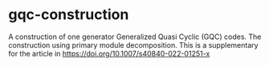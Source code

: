 # gqc-construction
A construction of one generator Generalized Quasi Cyclic (GQC) codes. The construction using primary module decomposition. This is a supplementary for the article in https://doi.org/10.1007/s40840-022-01251-x
